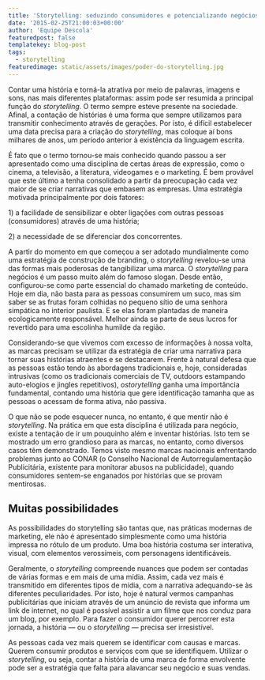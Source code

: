 ```yaml
---
title: 'Storytelling: seduzindo consumidores e potencializando negócios'
date: '2015-02-25T21:00:03+00:00'
author: 'Equipe Descola'
featuredpost: false
templatekey: blog-post
tags:
  - storytelling
featuredimage: static/assets/images/poder-do-storytelling.jpg
---
```


Contar uma história e torná-la atrativa por meio de palavras, imagens e sons, nas mais diferentes plataformas: assim pode ser resumida a principal função do _storytelling_. O termo sempre esteve presente na sociedade. Afinal, a contação de histórias é uma forma que sempre utilizamos para transmitir conhecimento através de gerações. Por isto, é difícil estabelecer uma data precisa para a criação do _storytelling_, mas coloque aí bons milhares de anos, um período anterior à existência da linguagem escrita.

É fato que o termo tornou-se mais conhecido quando passou a ser apresentado como uma disciplina de certas áreas de expressão, como o cinema, a televisão, a literatura, videogames e o marketing. É bem provável que este último a tenha consolidado a partir da preocupação cada vez maior de se criar narrativas que embasem as empresas. Uma estratégia motivada principalmente por dois fatores:

1\) a facilidade de sensibilizar e obter ligações com outras pessoas (consumidores) através de uma história;

2\) a necessidade de se diferenciar dos concorrentes.

A partir do momento em que começou a ser adotado mundialmente como uma estratégia de construção de branding, o _storytelling_ revelou-se uma das formas mais poderosas de tangibilizar uma marca. O _storytelling_ para negócios é um passo muito além do famoso slogan. Desde então, configurou-se como parte essencial do chamado marketing de conteúdo. Hoje em dia, não basta para as pessoas consumirem um suco, mas sim saber se as frutas foram colhidas no pequeno sítio de uma senhora simpática no interior paulista. E se elas foram plantadas de maneira ecologicamente responsável. Melhor ainda se parte de seus lucros for revertido para uma escolinha humilde da região.

Considerando-se que vivemos com excesso de informações à nossa volta, as marcas precisam se utilizar da estratégia de criar uma narrativa para tornar suas histórias atraentes e se destacarem. Frente à natural defesa que as pessoas estão tendo às abordagens tradicionais e, hoje, consideradas intrusivas (como os tradicionais comerciais de TV, outdoors estampando auto-elogios e jingles repetitivos), o*storytelling* ganha uma importância fundamental, contando uma história que gere identificação tamanha que as pessoas o acessam de forma ativa, não passiva.

O que não se pode esquecer nunca, no entanto, é que mentir não é _storytelling_. Na prática em que esta disciplina é utilizada para negócio, existe a tentação de ir um pouquinho além e inventar histórias. Isto tem se mostrado um erro grandioso para as marcas, no entanto, como diversos casos têm demonstrado. Temos visto mesmo marcas nacionais enfrentando problemas junto ao CONAR (o Conselho Nacional de Autorregulamentação Publicitária, existente para monitorar abusos na publicidade), quando consumidores sentem-se enganados por histórias que se provam mentirosas.

## **Muitas possibilidades**

As possibilidades do storytelling são tantas que, nas práticas modernas de marketing, ele não é apresentado simplesmente como uma história impressa no rótulo de um produto. Uma boa história costuma ser interativa, visual, com elementos verossímeis, com personagens identificáveis.

Geralmente, o _storytelling_ compreende nuances que podem ser contadas de várias formas e em mais de uma mídia. Assim, cada vez mais é transmitido em diferentes tipos de mídia, com a narrativa adequando-se às diferentes peculiaridades. Por isto, hoje é natural vermos campanhas publicitárias que iniciam através de um anúncio de revista que informa um link de internet, no qual é possível assistir a um filme que nos conduz para um blog, por exemplo. Para fazer o consumidor querer percorrer esta jornada, a história — ou o _storytelling_ — precisa ser irresistível.

As pessoas cada vez mais querem se identificar com causas e marcas. Querem consumir produtos e serviços com que se identifiquem. Utilizar o _storytelling_, ou seja, contar a história de uma marca de forma envolvente pode ser a estratégia que falta para alavancar seu negócio e suas vendas.
